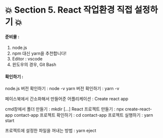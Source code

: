 # :collision: Section 5. React 작업환경 직접 설정하기 :collision:

#### 준비물 : 
1. node.js
2. npm 대신 yarn을 추천합니다!
3. Editor : vscode
4. 윈도우의 경우, Git Bash

#### 확인하기 :
node.js 버전 확인하기 : node -v
yarn 버전 확인하기 : yarn -v

페이스북에서 간소화해서 만들어준 어플리케이션
: Create react app

cmd창에서 폴더 만들기 : mkdir [...]
React 프로젝트 만들기 : npx create-react-app contact-app
프로젝트 확인하기 : cd contact-app
프로젝트 실행하기 : yarn start

프로젝트에 설정한 파일을 꺼내는 방법 : yarn eject
